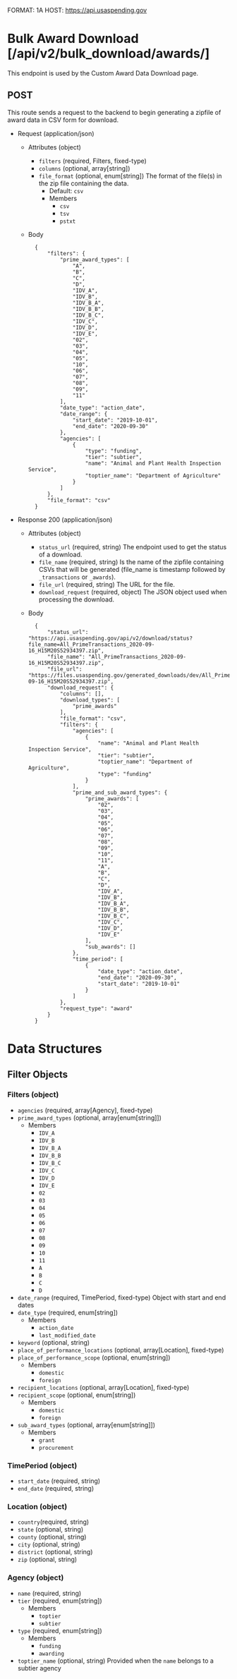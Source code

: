 FORMAT: 1A
HOST: https://api.usaspending.gov

# Bulk Award Download [/api/v2/bulk_download/awards/]

This endpoint is used by the Custom Award Data Download page.

## POST

This route sends a request to the backend to begin generating a zipfile of award data in CSV form for download.

+ Request (application/json)
    + Attributes (object)
        + `filters` (required, Filters, fixed-type)
        + `columns` (optional, array[string])
        + `file_format` (optional, enum[string])
            The format of the file(s) in the zip file containing the data.
            + Default: `csv`
            + Members
                + `csv`
                + `tsv`
                + `pstxt`
    + Body

            {
                "filters": {
                    "prime_award_types": [
                        "A",
                        "B",
                        "C",
                        "D",
                        "IDV_A",
                        "IDV_B",
                        "IDV_B_A",
                        "IDV_B_B",
                        "IDV_B_C",
                        "IDV_C",
                        "IDV_D",
                        "IDV_E",
                        "02",
                        "03",
                        "04",
                        "05",
                        "10",
                        "06",
                        "07",
                        "08",
                        "09",
                        "11"
                    ],
                    "date_type": "action_date",
                    "date_range": {
                        "start_date": "2019-10-01",
                        "end_date": "2020-09-30"
                    },
                    "agencies": [
                        {
                            "type": "funding",
                            "tier": "subtier",
                            "name": "Animal and Plant Health Inspection Service",
                            "toptier_name": "Department of Agriculture"
                        }
                    ]
                },
                "file_format": "csv"
            }


+ Response 200 (application/json)
    + Attributes (object)
        + `status_url` (required, string)
            The endpoint used to get the status of a download.
        + `file_name` (required, string)
            Is the name of the zipfile containing CSVs that will be generated (file_name is timestamp followed by `_transactions` or `_awards`).
        + `file_url` (required, string)
            The URL for the file.
        + `download_request` (required, object)
            The JSON object used when processing the download.

    + Body

            {
                "status_url": "https://api.usaspending.gov/api/v2/download/status?file_name=All_PrimeTransactions_2020-09-16_H15M20S52934397.zip",
                "file_name": "All_PrimeTransactions_2020-09-16_H15M20S52934397.zip",
                "file_url": "https://files.usaspending.gov/generated_downloads/dev/All_PrimeTransactions_2020-09-16_H15M20S52934397.zip",
                "download_request": {
                    "columns": [],
                    "download_types": [
                        "prime_awards"
                    ],
                    "file_format": "csv",
                    "filters": {
                        "agencies": [
                            {
                                "name": "Animal and Plant Health Inspection Service",
                                "tier": "subtier",
                                "toptier_name": "Department of Agriculture",
                                "type": "funding"
                            }
                        ],
                        "prime_and_sub_award_types": {
                            "prime_awards": [
                                "02",
                                "03",
                                "04",
                                "05",
                                "06",
                                "07",
                                "08",
                                "09",
                                "10",
                                "11",
                                "A",
                                "B",
                                "C",
                                "D",
                                "IDV_A",
                                "IDV_B",
                                "IDV_B_A",
                                "IDV_B_B",
                                "IDV_B_C",
                                "IDV_C",
                                "IDV_D",
                                "IDV_E"
                            ],
                            "sub_awards": []
                        },
                        "time_period": [
                            {
                                "date_type": "action_date",
                                "end_date": "2020-09-30",
                                "start_date": "2019-10-01"
                            }
                        ]
                    },
                    "request_type": "award"
                }
            }

# Data Structures

## Filter Objects

### Filters (object)
+ `agencies` (required, array[Agency], fixed-type)
+ `prime_award_types` (optional, array[enum[string]])
    + Members
        + `IDV_A`
        + `IDV_B`
        + `IDV_B_A`
        + `IDV_B_B`
        + `IDV_B_C`
        + `IDV_C`
        + `IDV_D`
        + `IDV_E`
        + `02`
        + `03`
        + `04`
        + `05`
        + `06`
        + `07`
        + `08`
        + `09`
        + `10`
        + `11`
        + `A`
        + `B`
        + `C`
        + `D`
+ `date_range` (required, TimePeriod, fixed-type)
    Object with start and end dates
+ `date_type` (required, enum[string])
    + Members
        + `action_date`
        + `last_modified_date`
+ `keyword` (optional, string)
+ `place_of_performance_locations` (optional, array[Location], fixed-type)
+ `place_of_performance_scope` (optional, enum[string])
    + Members
        + `domestic`
        + `foreign`
+ `recipient_locations` (optional, array[Location], fixed-type)
+ `recipient_scope` (optional, enum[string])
    + Members
        + `domestic`
        + `foreign`
+ `sub_award_types` (optional, array[enum[string]])
    + Members
        + `grant`
        + `procurement`

### TimePeriod (object)
+ `start_date` (required, string)
+ `end_date` (required, string)

### Location (object)
+ `country`(required, string)
+ `state` (optional, string)
+ `county` (optional, string)
+ `city` (optional, string)
+ `district` (optional, string)
+ `zip` (optional, string)

### Agency (object)
+ `name` (required, string)
+ `tier` (required, enum[string])
    + Members
        + `toptier`
        + `subtier`
+ `type` (required, enum[string])
    + Members
        + `funding`
        + `awarding`
+ `toptier_name` (optional, string)
    Provided when the `name` belongs to a subtier agency

